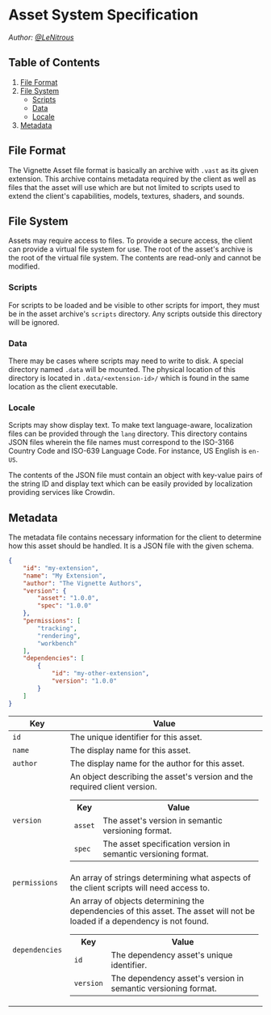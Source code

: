 # Asset System Specification

*Author: [@LeNitrous](https//github.com/LeNitrous)*

## Table of Contents
1. [File Format](#File-Format)
2. [File System](#File-System)
    - [Scripts](#Scripts)
    - [Data](#Data)
    - [Locale](#Locale)
3. [Metadata](#Metadata)

## File Format
The Vignette Asset file format is basically an archive with `.vast` as its given extension. This archive contains metadata required by the client as well as files that the asset will use which are but not limited to scripts used to extend the client's capabilities, models, textures, shaders, and sounds.

## File System
Assets may require access to files. To provide a secure access, the client can provide a virtual file system for use. The root of the asset's archive is the root of the virtual file system. The contents are read-only and cannot be modified.

### Scripts
For scripts to be loaded and be visible to other scripts for import, they must be in the asset archive's `scripts` directory. Any scripts outside this directory will be ignored.

### Data
There may be cases where scripts may need to write to disk. A special directory named `.data` will be mounted. The physical location of this directory is located in `.data/<extension-id>/` which is found in the same location as the client executable.

### Locale
Scripts may show display text. To make text language-aware, localization files can be provided through the `lang` directory. This directory contains JSON files wherein the file names must correspond to the ISO-3166 Country Code and ISO-639 Language Code. For instance, US English is `en-US`.

The contents of the JSON file must contain an object with key-value pairs of the string ID and display text which can be easily provided by localization providing services like Crowdin.

## Metadata
The metadata file contains necessary information for the client to determine how this asset should be handled. It is a JSON file with the given schema.

```json
{
    "id": "my-extension",
    "name": "My Extension",
    "author": "The Vignette Authors",
    "version": {
        "asset": "1.0.0",
        "spec": "1.0.0"
    },
    "permissions": [
        "tracking",
        "rendering",
        "workbench"
    ],
    "dependencies": [
        {
            "id": "my-other-extension",
            "version": "1.0.0"
        }
    ]
}
```

|Key|Value|
|---|-----|
|`id`|The unique identifier for this asset.|
|`name`|The display name for this asset.|
|`author`|The display name for the author for this asset.|
|`version`|An object describing the asset's version and the required client version. <table><th>Key</th><th>Value</th><tr><td>`asset`</td><td>The asset's version in semantic versioning format.</td></tr><tr><td>`spec`</td><td>The asset specification version in semantic versioning format.</td></tr></table>|
|`permissions`| An array of strings determining what aspects of the client scripts will need access to.|
|`dependencies`| An array of objects determining the dependencies of this asset. The asset will not be loaded if a dependency is not found.<table><th>Key</th><th>Value</th><tr><td>`id`</td><td>The dependency asset's unique identifier.</td></tr><tr><td>`version`</td><td>The dependency asset's version in semantic versioning format.</td></tr></table>|
